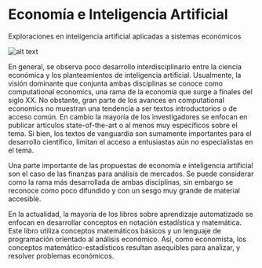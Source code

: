 # Economía e Inteligencia Artificial
Exploraciones en inteligencia artificial aplicadas a sistemas económicos

![alt text](https://media.giphy.com/media/3oz8xydgKB8aH1fpok/giphy.gif)

En general, se observa poco desarrollo interdisciplinario entre la ciencia económica y los planteamientos de inteligencia artificial. Usualmente, la visión dominante que conjunta ambas disciplinas se conoce como computational economics, una rama de la economía que surge a finales del siglo XX. No obstante, gran parte de los avances en computational economics no muestran una tendencia a ser textos introductorios o de acceso común. En cambio la mayoría de los investigadores se enfocan en publicar artículos state-of-the-art o  al menos muy específicos sobre el tema. Si bien, los textos de vanguardia son sumamente importantes para el desarrollo científico, limitan el acceso a entusiastas aún no especialistas en el tema. 

Una parte importante de las propuestas de economía e inteligencia artificial son el caso de las finanzas para análisis de mercados. Se puede considerar como la rama  más desarrollada de ambas disciplinas, sin embargo se reconoce como poco difundido y con un sesgo muy grande de material accesible.

En la actualidad, la mayoría de los libros sobre aprendizaje automatizado se enfocan en desarrollar conceptos en notación estadística y matemática. Este libro utiliza conceptos matemáticos básicos y un lenguaje de programación orientado al análisis económico. Así, como economista, los conceptos matemático-estadísticos resultan asequibles para analizar, y resolver problemas económicos.
